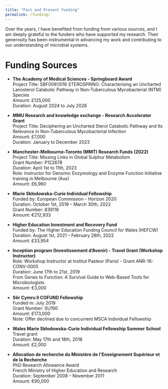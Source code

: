 ```yaml
---
title: "Past and Present Funding"
permalink: /funding/
---
```


Over the years, I have benefited from funding from various sources, and I am deeply grateful to the funders who have supported my research. Their generosity has been instrumental in advancing my work and contributing to our understanding of microbial systems.

Funding Sources
=====

- **The Academy of Medical Sciences - Springboard Award**<br />
Project Title: SBF009\1016 STEROSPRING: Characterising an Uncharted Lanosterol Catabolic Pathway in Non-Tuberculous Mycobacterial (NTM) Species<br />
Amount: £125,000<br />
Duration: August 2024 to July 2026

- **MMU Research and knowledge exchange - Research Accelerator Grant**<br />
Project Title: Deciphering an Uncharted Sterol Catabolic Pathway and Its Relevance in Non-Tuberculous Mycobacterial Infection<br />
Amount: £7,000<br />
Duration: January to December 2023

- **Manchester-Melbourne-Toronto (MMT) Research Funds (2022)**<br />
Project Title: Missing Links in Global Sulphur Metabolism<br />
Grant Number: P122678<br />
Duration: April 1st to 11th, 2023<br />
Role: Instructor for Genomic Enzymology and Enzyme Function Initiative training in Melbourne (Aus)<br />
Amount: £6,960

- **Marie Skłodowska-Curie Individual Fellowship**<br />
Funded by: European Commission - Horizon 2020<br />
Duration: October 1st, 2019 – March 30th, 2022<br />
Grant Number: 839116<br />
Amount: €212,933<br />

- **Higher Education Investment and Recovery Fund**<br />
Funded by: The Higher Education Funding Council for Wales (HEFCW)<br />
Duration: August 1st, 2021 – February 28th, 2022<br />
Amount: £33,954

- **Inception program (Investissement d’Avenir) - Travel Grant (Workshop Instructor)**<br />
Role: Workshop Instructor at Institut Pasteur (Paris) - Grant ANR-16-CONV-0005<br />
Duration: June 17th to 21st, 2019<br />
From Genes to Function: A Survival Guide to Web-Based Tools for Microbiologists<br />
Amount: €3,000

- **Sêr Cymru II COFUND Fellowship**<br />
Funded in: July 2019<br />
Grant Number: SU190<br />
Amount: £173,000<br />
Note: Offer declined due to concurrent MSCA Individual Fellowship

- **Wales Marie Skłodowska-Curie Individual Fellowship Summer School**<br />
Travel grant<br />
Duration: May 17th and 18th, 2018<br />
Amount: £2,000

- **Allocation de recherche du Ministère de l'Enseignement Supérieur et de la Recherche**<br />
PhD Research Allowance Award<br />
French Ministry of Higher Education and Research<br />
Duration: September 2008 – November 2011<br />
Amount: €90,000
